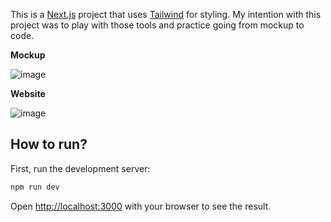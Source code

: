 This is a [Next.js](https://nextjs.org/) project that uses [Tailwind](https://tailwindcss.com/) for styling. My intention with this project was to play with those tools and practice going from mockup to code.

**Mockup**

![image](https://github.com/user-attachments/assets/72993574-c3f9-4bf8-922d-0e01144a5062)

**Website**

![image](https://github.com/user-attachments/assets/c3e6d425-dace-47f1-af21-b9ce9c447266)


## How to run?

First, run the development server:

```bash
npm run dev
```

Open [http://localhost:3000](http://localhost:3000) with your browser to see the result.
